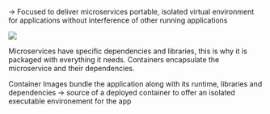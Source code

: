 -> Focused to deliver microservices
	portable, isolated virtual environment for applications without interference of other running applications

![](Container_overview.png)

Microservices have specific dependencies and libraries, this is why it is packaged with everything it needs. Containers encapsulate the microservice and their dependencies.

Container Images bundle the application along with its runtime, libraries and dependencies
-> source of a deployed container to offer an isolated executable environement for the app

